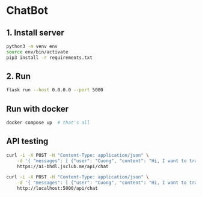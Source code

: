 # ChatBot

## 1. Install server

```bash
python3 -m venv env
source env/bin/activate
pip3 install -r requirements.txt
```

## 2. Run

```bash
flask run --host 0.0.0.0 --port 5000
```

## Run with docker

```bash
docker compose up  # that's all
```

## API testing

```bash
curl -i -X POST -H "Content-Type: application/json" \
    -d '{ "messages": [ {"user": "Cuong", "content": "Hi, I want to transfer 300k to Minh."} ] }' \
    https://ai-bhdl.jsclub.me/api/chat
```

```bash
curl -i -X POST -H "Content-Type: application/json" \
    -d '{ "messages": [ {"user": "Cuong", "content": "Hi, I want to transfer 300k to Minh."} ] }' \
    http://localhost:5000/api/chat
```